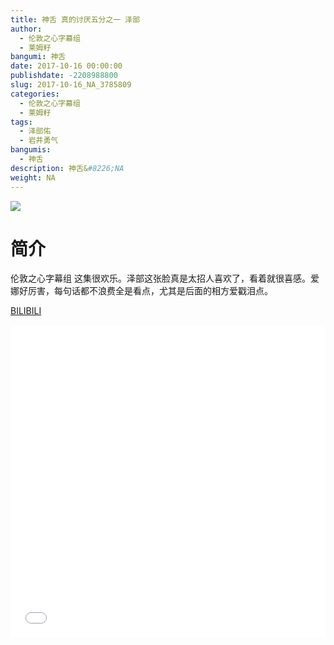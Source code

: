 ```yaml
---
title: 神舌 真的讨厌五分之一 泽部
author: 
  - 伦敦之心字幕组
  - 莱姆籽
bangumi: 神舌
date: 2017-10-16 00:00:00
publishdate: -2208988800
slug: 2017-10-16_NA_3785809
categories: 
  - 伦敦之心字幕组
  - 莱姆籽
tags: 
  - 泽部佑
  - 岩井勇气
bangumis: 
  - 神舌
description: 神舌&#8226;NA
weight: NA
---
```


![](https://i.imgur.com/fj9SbXX.jpg)

# 简介  
伦敦之心字幕组 这集很欢乐。泽部这张脸真是太招人喜欢了，看着就很喜感。爱娜好厉害，每句话都不浪费全是看点，尤其是后面的相方爱戳泪点。

  [BILIBILI](https://www.bilibili.com/video/av3785809/)


<div class="vcontainer">  <iframe class='video' src="//www.bilibili.com/blackboard/player.html?cid=6075591&aid=3785809" width="100%" height="500" frameborder="0" allowfullscreen="allowfullscreen"></iframe></div>
